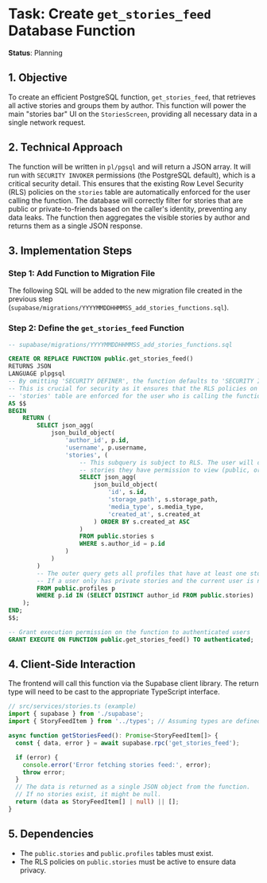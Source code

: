# Task: Create `get_stories_feed` Database Function

**Status**: Planning

## 1. Objective

To create an efficient PostgreSQL function, `get_stories_feed`, that retrieves
all active stories and groups them by author. This function will power the main
"stories bar" UI on the `StoriesScreen`, providing all necessary data in a
single network request.

## 2. Technical Approach

The function will be written in `pl/pgsql` and will return a JSON array. It will
run with `SECURITY INVOKER` permissions (the PostgreSQL default), which is a
critical security detail. This ensures that the existing Row Level Security
(RLS) policies on the `stories` table are automatically enforced for the user
calling the function. The database will correctly filter for stories that are
public or private-to-friends based on the caller's identity, preventing any data
leaks. The function then aggregates the visible stories by author and returns
them as a single JSON response.

## 3. Implementation Steps

### Step 1: Add Function to Migration File

The following SQL will be added to the new migration file created in the
previous step (`supabase/migrations/YYYYMMDDHHMMSS_add_stories_functions.sql`).

### Step 2: Define the `get_stories_feed` Function

```sql
-- supabase/migrations/YYYYMMDDHHMMSS_add_stories_functions.sql

CREATE OR REPLACE FUNCTION public.get_stories_feed()
RETURNS JSON
LANGUAGE plpgsql
-- By omitting 'SECURITY DEFINER', the function defaults to 'SECURITY INVOKER'.
-- This is crucial for security as it ensures that the RLS policies on the
-- 'stories' table are enforced for the user who is calling the function.
AS $$
BEGIN
    RETURN (
        SELECT json_agg(
            json_build_object(
                'author_id', p.id,
                'username', p.username,
                'stories', (
                    -- This subquery is subject to RLS. The user will only see
                    -- stories they have permission to view (public, or private from friends).
                    SELECT json_agg(
                        json_build_object(
                            'id', s.id,
                            'storage_path', s.storage_path,
                            'media_type', s.media_type,
                            'created_at', s.created_at
                        ) ORDER BY s.created_at ASC
                    )
                    FROM public.stories s
                    WHERE s.author_id = p.id
                )
            )
        )
        -- The outer query gets all profiles that have at least one story *visible to the current user*.
        -- If a user only has private stories and the current user is not a friend, they won't appear in the feed.
        FROM public.profiles p
        WHERE p.id IN (SELECT DISTINCT author_id FROM public.stories)
    );
END;
$$;

-- Grant execution permission on the function to authenticated users
GRANT EXECUTE ON FUNCTION public.get_stories_feed() TO authenticated;
```

## 4. Client-Side Interaction

The frontend will call this function via the Supabase client library. The return
type will need to be cast to the appropriate TypeScript interface.

```typescript
// src/services/stories.ts (example)
import { supabase } from './supabase';
import { StoryFeedItem } from '../types'; // Assuming types are defined

async function getStoriesFeed(): Promise<StoryFeedItem[]> {
  const { data, error } = await supabase.rpc('get_stories_feed');

  if (error) {
    console.error('Error fetching stories feed:', error);
    throw error;
  }
  // The data is returned as a single JSON object from the function.
  // If no stories exist, it might be null.
  return (data as StoryFeedItem[] | null) || [];
}
```

## 5. Dependencies

- The `public.stories` and `public.profiles` tables must exist.
- The RLS policies on `public.stories` must be active to ensure data privacy.
